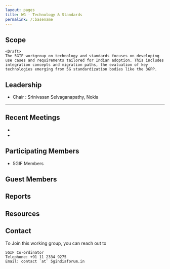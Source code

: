 ```yaml
---
layout: pages
title: WG - Technology & Standards 
permalink: /:basename
---
```




## Scope

```
<Draft>
The 5GIF workgroup on technology and standards focuses on developing use cases and requirements tailored for Indian adoption. This includes integration concepts and migration paths, the evaluation of key technologies emerging from 5G standardization bodies like the 3GPP.

```


## Leadership 
- Chair : Srinivasan Selvaganapathy, Nokia

--------------------
 
## Recent Meetings
- 
- 

## Participating Members 
- 5GIF Members

## Guest Members


## Reports


## Resources


## Contact
To Join this working group, you can reach out to
```
5GIF Co-ordinator
Telephone: +91 11 2334 9275
Email: contact `at` 5gindiaforum.in
```




